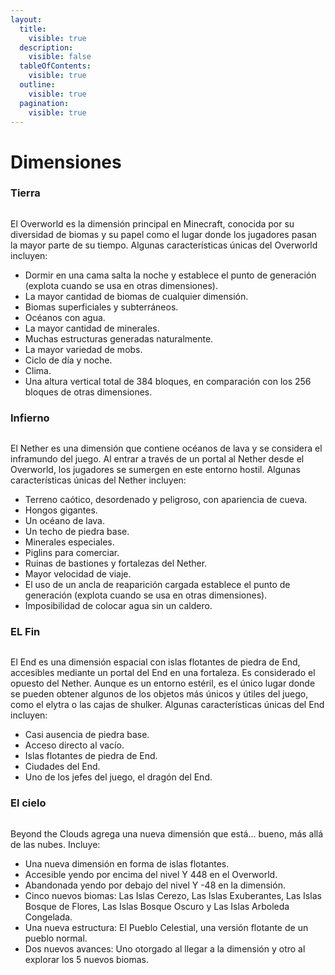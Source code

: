 ```yaml
---
layout:
  title:
    visible: true
  description:
    visible: false
  tableOfContents:
    visible: true
  outline:
    visible: true
  pagination:
    visible: true
---
```


# Dimensiones

### Tierra

<figure><img src="../../.gitbook/assets/image (1).png" alt=""><figcaption></figcaption></figure>

El Overworld es la dimensión principal en Minecraft, conocida por su diversidad de biomas y su papel como el lugar donde los jugadores pasan la mayor parte de su tiempo. Algunas características únicas del Overworld incluyen:

- Dormir en una cama salta la noche y establece el punto de generación (explota cuando se usa en otras dimensiones).
- La mayor cantidad de biomas de cualquier dimensión.
- Biomas superficiales y subterráneos.
- Océanos con agua.
- La mayor cantidad de minerales.
- Muchas estructuras generadas naturalmente.
- La mayor variedad de mobs.
- Ciclo de día y noche.
- Clima.
- Una altura vertical total de 384 bloques, en comparación con los 256 bloques de otras dimensiones.

### Infierno

<figure><img src="../../.gitbook/assets/image (2).png" alt=""><figcaption></figcaption></figure>

El Nether es una dimensión que contiene océanos de lava y se considera el inframundo del juego. Al entrar a través de un portal al Nether desde el Overworld, los jugadores se sumergen en este entorno hostil. Algunas características únicas del Nether incluyen:

- Terreno caótico, desordenado y peligroso, con apariencia de cueva.
- Hongos gigantes.
- Un océano de lava.
- Un techo de piedra base.
- Minerales especiales.
- Piglins para comerciar.
- Ruinas de bastiones y fortalezas del Nether.
- Mayor velocidad de viaje.
- El uso de un ancla de reaparición cargada establece el punto de generación (explota cuando se usa en otras dimensiones).
- Imposibilidad de colocar agua sin un caldero.

### EL Fin

<figure><img src="../../.gitbook/assets/image.png" alt=""><figcaption></figcaption></figure>

El End es una dimensión espacial con islas flotantes de piedra de End, accesibles mediante un portal del End en una fortaleza. Es considerado el opuesto del Nether. Aunque es un entorno estéril, es el único lugar donde se pueden obtener algunos de los objetos más únicos y útiles del juego, como el elytra o las cajas de shulker. Algunas características únicas del End incluyen:

- Casi ausencia de piedra base.
- Acceso directo al vacío.
- Islas flotantes de piedra de End.
- Ciudades del End.
- Uno de los jefes del juego, el dragón del End.

### El cielo

<figure><img src="../../.gitbook/assets/image (4).png" alt=""><figcaption></figcaption></figure>

Beyond the Clouds agrega una nueva dimensión que está... bueno, más allá de las nubes. Incluye:

- Una nueva dimensión en forma de islas flotantes.
- Accesible yendo por encima del nivel Y 448 en el Overworld.
- Abandonada yendo por debajo del nivel Y -48 en la dimensión.
- Cinco nuevos biomas: Las Islas Cerezo, Las Islas Exuberantes, Las Islas Bosque de Flores, Las Islas Bosque Oscuro y Las Islas Arboleda Congelada.
- Una nueva estructura: El Pueblo Celestial, una versión flotante de un pueblo normal.
- Dos nuevos avances: Uno otorgado al llegar a la dimensión y otro al explorar los 5 nuevos biomas.
